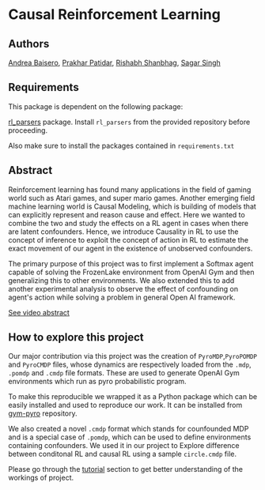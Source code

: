# Causal Reinforcement Learning

## Authors
[Andrea Baisero](https://www.linkedin.com/in/andrea-baisero/), [Prakhar Patidar](https://www.linkedin.com/in/prakhar-patidar/), [Rishabh Shanbhag](https://www.linkedin.com/in/rishabh-shanbhag/), [Sagar Singh](https://www.linkedin.com/in/sagar-singh20/)


## Requirements

This package is dependent on the following package:

[rl_parsers](https://github.com/abaisero/rl_parsers) package.  Install
`rl_parsers` from the provided repository before proceeding.

Also make sure to install the packages contained in `requirements.txt`

## Abstract

Reinforcement learning has found many applications in the field of gaming world such as Atari games, and super mario games. Another emerging field machine learning world is Causal Modeling, which is building of models that can explicitly represent and reason cause and effect. Here we wanted to combine the two and study the effects on a RL agent in cases when there are latent confounders. Hence, we introduce Causality in RL to use the concept of inference to exploit the concept of action in RL to estimate the exact movement of our agent in the existence of unobserved confounders.

The primary purpose of this project was to first implement a Softmax agent capable of solving the FrozenLake environment from OpenAI Gym and then generalizing this to other environments. We also extended this to add another experimental analysis to observe the effect of confounding on agent's action while solving a problem in general Open AI framework.

[See video abstract](https://drive.google.com/file/d/1tDvYjwFmfFO2n8npqUkLVlXxxKY9Q5X9/view?usp=sharing)

## How to explore this project

Our major contribution via this project was the creation of `PyroMDP`,`PyroPOMDP` and `PyroCMDP` files, whose dynamics are respectively loaded from the `.mdp`, `.pomdp` and `.cmdp` file formats. These are used to generate OpenAI Gym environments which run as pyro probabilistic program. 

To make this reproducible we wrapped it as a Python package which can be easily installed and used to reproduce our work. It can be installed from [gym-pyro](https://github.com/abaisero/gym-pyro) repository.

We also created a novel `.cmdp` format which stands for counfounded MDP and is a special case of `.pomdp`, which can be used to define environments containing confounders. We used it in our project to Explore difference between conditonal RL and causal RL using a sample `circle.cmdp` file.

Please go through the [tutorial](https://github.com/prakhar1602/causalML/blob/master/projects/reinforcement%20learning/Causal%20Reinforcement%20Learning/tutorial/Tutorial.ipynb) section to get better understanding of the workings of project.
